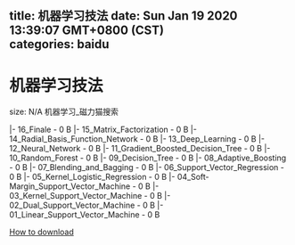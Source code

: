 
title: 机器学习技法
date: Sun Jan 19 2020 13:39:07 GMT+0800 (CST)    
categories: baidu
---

# 机器学习技法
size: N/A
 机器学习_磁力猫搜索
 
|- 16_Finale - 0 B
|- 15_Matrix_Factorization - 0 B
|- 14_Radial_Basis_Function_Network - 0 B
|- 13_Deep_Learning - 0 B
|- 12_Neural_Network - 0 B
|- 11_Gradient_Boosted_Decision_Tree - 0 B
|- 10_Random_Forest - 0 B
|- 09_Decision_Tree - 0 B
|- 08_Adaptive_Boosting - 0 B
|- 07_Blending_and_Bagging - 0 B
|- 06_Support_Vector_Regression - 0 B
|- 05_Kernel_Logistic_Regression - 0 B
|- 04_Soft-Margin_Support_Vector_Machine - 0 B
|- 03_Kernel_Support_Vector_Machine - 0 B
|- 02_Dual_Support_Vector_Machine - 0 B
|- 01_Linear_Support_Vector_Machine - 0 B

[How to download](https://bpcam.bemobtrk.com/go/2ceec3aa-1ca2-46d6-b9ff-aaa5c184517c?jno=3601)
